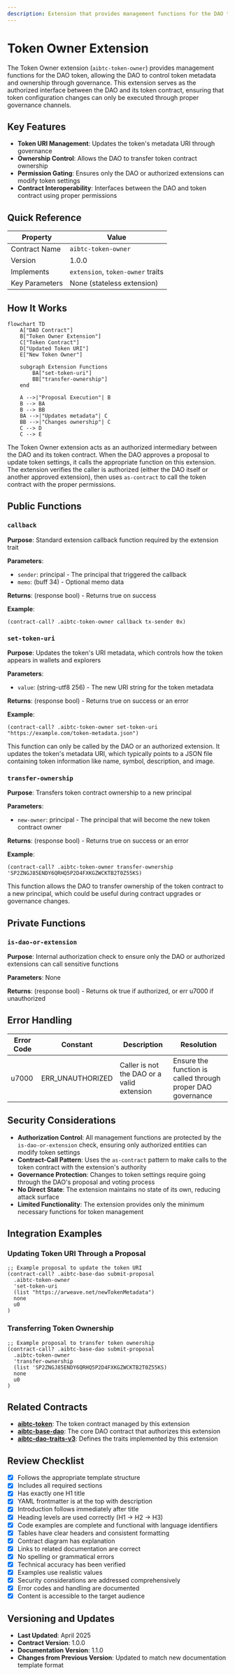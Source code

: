 ```yaml
---
description: Extension that provides management functions for the DAO token
---
```


# Token Owner Extension

The Token Owner extension (`aibtc-token-owner`) provides management functions for the DAO token, allowing the DAO to control token metadata and ownership through governance. This extension serves as the authorized interface between the DAO and its token contract, ensuring that token configuration changes can only be executed through proper governance channels.

## Key Features

- **Token URI Management**: Updates the token's metadata URI through governance
- **Ownership Control**: Allows the DAO to transfer token contract ownership
- **Permission Gating**: Ensures only the DAO or authorized extensions can modify token settings
- **Contract Interoperability**: Interfaces between the DAO and token contract using proper permissions

## Quick Reference

| Property       | Value                                |
| -------------- | ------------------------------------ |
| Contract Name  | `aibtc-token-owner`                 |
| Version        | 1.0.0                               |
| Implements     | `extension`, `token-owner` traits   |
| Key Parameters | None (stateless extension)          |

## How It Works

```mermaid
flowchart TD
    A["DAO Contract"]
    B["Token Owner Extension"]
    C["Token Contract"]
    D["Updated Token URI"]
    E["New Token Owner"]
    
    subgraph Extension Functions
        BA["set-token-uri"]
        BB["transfer-ownership"]
    end
    
    A -->|"Proposal Execution"| B
    B --> BA
    B --> BB
    BA -->|"Updates metadata"| C
    BB -->|"Changes ownership"| C
    C --> D
    C --> E
```

The Token Owner extension acts as an authorized intermediary between the DAO and its token contract. When the DAO approves a proposal to update token settings, it calls the appropriate function on this extension. The extension verifies the caller is authorized (either the DAO itself or another approved extension), then uses `as-contract` to call the token contract with the proper permissions.

## Public Functions

### `callback`

**Purpose**: Standard extension callback function required by the extension trait

**Parameters**:

- `sender`: principal - The principal that triggered the callback
- `memo`: (buff 34) - Optional memo data

**Returns**: (response bool) - Returns true on success

**Example**:

```clarity
(contract-call? .aibtc-token-owner callback tx-sender 0x)
```

### `set-token-uri`

**Purpose**: Updates the token's URI metadata, which controls how the token appears in wallets and explorers

**Parameters**:

- `value`: (string-utf8 256) - The new URI string for the token metadata

**Returns**: (response bool) - Returns true on success or an error

**Example**:

```clarity
(contract-call? .aibtc-token-owner set-token-uri "https://example.com/token-metadata.json")
```

This function can only be called by the DAO or an authorized extension. It updates the token's metadata URI, which typically points to a JSON file containing token information like name, symbol, description, and image.

### `transfer-ownership`

**Purpose**: Transfers token contract ownership to a new principal

**Parameters**:

- `new-owner`: principal - The principal that will become the new token contract owner

**Returns**: (response bool) - Returns true on success or an error

**Example**:

```clarity
(contract-call? .aibtc-token-owner transfer-ownership 'SP2ZNGJ85ENDY6QRHQ5P2D4FXKGZWCKTB2T0Z55KS)
```

This function allows the DAO to transfer ownership of the token contract to a new principal, which could be useful during contract upgrades or governance changes.

## Private Functions

### `is-dao-or-extension`

**Purpose**: Internal authorization check to ensure only the DAO or authorized extensions can call sensitive functions

**Parameters**: None

**Returns**: (response bool) - Returns ok true if authorized, or err u7000 if unauthorized

## Error Handling

| Error Code | Constant         | Description                                | Resolution                                           |
| ---------- | ---------------- | ------------------------------------------ | ---------------------------------------------------- |
| u7000      | ERR_UNAUTHORIZED | Caller is not the DAO or a valid extension | Ensure the function is called through proper DAO governance |

## Security Considerations

- **Authorization Control**: All management functions are protected by the `is-dao-or-extension` check, ensuring only authorized entities can modify token settings
- **Contract-Call Pattern**: Uses the `as-contract` pattern to make calls to the token contract with the extension's authority
- **Governance Protection**: Changes to token settings require going through the DAO's proposal and voting process
- **No Direct State**: The extension maintains no state of its own, reducing attack surface
- **Limited Functionality**: The extension provides only the minimum necessary functions for token management

## Integration Examples

### Updating Token URI Through a Proposal

```clarity
;; Example proposal to update the token URI
(contract-call? .aibtc-base-dao submit-proposal
  .aibtc-token-owner
  'set-token-uri
  (list "https://arweave.net/newTokenMetadata")
  none
  u0
)
```

### Transferring Token Ownership

```clarity
;; Example proposal to transfer token ownership
(contract-call? .aibtc-base-dao submit-proposal
  .aibtc-token-owner
  'transfer-ownership
  (list 'SP2ZNGJ85ENDY6QRHQ5P2D4FXKGZWCKTB2T0Z55KS)
  none
  u0
)
```

## Related Contracts

- **[aibtc-token](../token/aibtc-token.md)**: The token contract managed by this extension
- **[aibtc-base-dao](../dao-base-layer.md)**: The core DAO contract that authorizes this extension
- **[aibtc-dao-traits-v3](../dao-traits.md)**: Defines the traits implemented by this extension

## Review Checklist

- [x] Follows the appropriate template structure
- [x] Includes all required sections
- [x] Has exactly one H1 title
- [x] YAML frontmatter is at the top with description
- [x] Introduction follows immediately after title
- [x] Heading levels are used correctly (H1 → H2 → H3)
- [x] Code examples are complete and functional with language identifiers
- [x] Tables have clear headers and consistent formatting
- [x] Contract diagram has explanation
- [x] Links to related documentation are correct
- [x] No spelling or grammatical errors
- [x] Technical accuracy has been verified
- [x] Examples use realistic values
- [x] Security considerations are addressed comprehensively
- [x] Error codes and handling are documented
- [x] Content is accessible to the target audience

## Versioning and Updates

- **Last Updated**: April 2025
- **Contract Version**: 1.0.0
- **Documentation Version**: 1.1.0
- **Changes from Previous Version**: Updated to match new documentation template format
